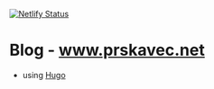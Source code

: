 [![Netlify Status](https://api.netlify.com/api/v1/badges/2eab6ac9-90ed-4aa9-9e25-7b2674743f43/deploy-status)](https://app.netlify.com/sites/house-keeper-proficiencies-68654/deploys)

# Blog - www.prskavec.net

- using [Hugo](https://gohugo.io/)

